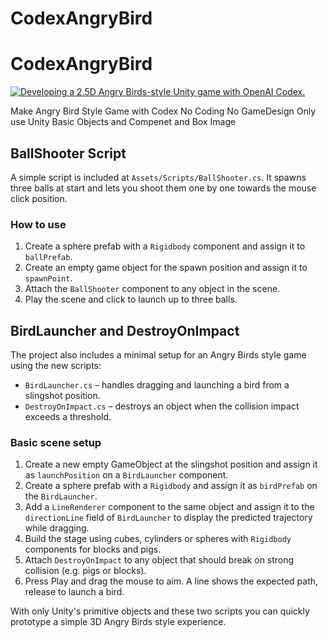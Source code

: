 # CodexAngryBird
# CodexAngryBird
[![Developing a 2.5D Angry Birds-style Unity game with OpenAI Codex.](https://i.ytimg.com/vi/thMHzO1EGAg/hqdefault.jpg?sqp=-oaymwFBCNACELwBSFryq4qpAzMIARUAAIhCGAHYAQHiAQoIGBACGAY4AUAB8AEB-AH-CYACmgWKAgwIABABGGUgRihhMA8=&rs=AOn4CLDMPWgC2iKSsyYKwIhNg2ghRuxLAg)](http://www.youtube.com/watch?v=thMHzO1EGAg)

Make Angry Bird Style Game  with Codex
No Coding No GameDesign
Only use Unity Basic Objects and Compenet and Box Image

## BallShooter Script

A simple script is included at `Assets/Scripts/BallShooter.cs`.
It spawns three balls at start and lets you shoot them one by one
towards the mouse click position.

### How to use
1. Create a sphere prefab with a `Rigidbody` component and assign it to `ballPrefab`.
2. Create an empty game object for the spawn position and assign it to `spawnPoint`.
3. Attach the `BallShooter` component to any object in the scene.
4. Play the scene and click to launch up to three balls.

## BirdLauncher and DestroyOnImpact

The project also includes a minimal setup for an Angry Birds style game using the new scripts:

- `BirdLauncher.cs` – handles dragging and launching a bird from a slingshot position.
- `DestroyOnImpact.cs` – destroys an object when the collision impact exceeds a threshold.

### Basic scene setup
1. Create a new empty GameObject at the slingshot position and assign it as `launchPosition` on a `BirdLauncher` component.
2. Create a sphere prefab with a `Rigidbody` and assign it as `birdPrefab` on the `BirdLauncher`.
3. Add a `LineRenderer` component to the same object and assign it to the `directionLine` field of `BirdLauncher` to display the predicted trajectory while dragging.
4. Build the stage using cubes, cylinders or spheres with `Rigidbody` components for blocks and pigs.
5. Attach `DestroyOnImpact` to any object that should break on strong collision (e.g. pigs or blocks).
6. Press Play and drag the mouse to aim. A line shows the expected path, release to launch a bird.

With only Unity's primitive objects and these two scripts you can quickly prototype a simple 3D Angry Birds style experience.
